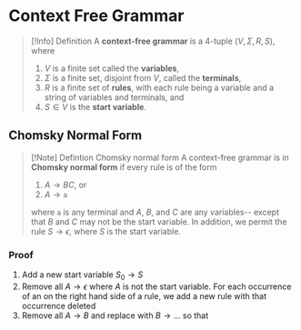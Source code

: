 # Context Free Grammar
> [!Info] Definition
> A **context-free grammar** is a 4-tuple $(V,\Sigma, R, S)$, where
> 1. $V$ is a finite set called the **variables**,
> 2. $\Sigma$ is a finite set, disjoint from $V$, called the **terminals**,
> 3. $R$ is a finite set of **rules**, with each rule being a variable and a string of variables and terminals, and
> 4. $S \in V$ is the **start variable**.

## Chomsky Normal Form
> [!Note] Defintion
> Chomsky normal form
A context-free grammar is in **Chomsky normal form** if every rule is of the form
> 1.  $A \rightarrow BC,$ or
> 2. $A \rightarrow \texttt{a}$
> 
> where $\texttt{a}$ is any terminal and $A$, $B$, and $C$ are any variables-- except that $B$ and $C$ may not be the start variable. In addition, we permit the rule $S \rightarrow \epsilon$, where $S$ is the start variable.

###  Proof
1. Add a new start variable $S_0 \rightarrow S$
2. Remove all  $A \rightarrow \epsilon$ where $A$ is not the start variable. For each occurrence of an on the right hand side of a rule, we add a new rule with that occurrence deleted
3. Remove all $A \rightarrow B$ and replace with $B \rightarrow \dots$ so that 